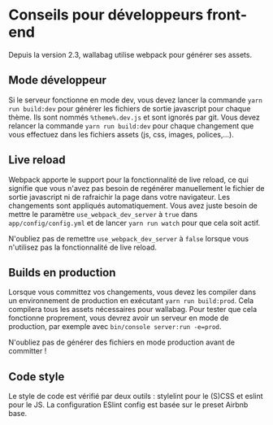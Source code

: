 # Conseils pour développeurs front-end

Depuis la version 2.3, wallabag utilise webpack pour générer ses assets.

## Mode développeur

Si le serveur fonctionne en mode dev, vous devez lancer la commande
`yarn run build:dev` pour générer les fichiers de sortie javascript pour
chaque thème. Ils sont nommés `%theme%.dev.js` et sont ignorés par git.
Vous devez relancer la commande `yarn run build:dev` pour chaque
changement que vous effectuez dans les fichiers assets (js, css, images,
polices,...).

## Live reload

Webpack apporte le support pour la fonctionnalité de live reload, ce qui
signifie que vous n'avez pas besoin de regénérer manuellement le fichier
de sortie javascript ni de rafraichir la page dans votre navigateur. Les
changements sont appliqués automatiquement. Vous avez juste besoin de
mettre le paramètre `use_webpack_dev_server` à `true` dans
`app/config/config.yml` et de lancer `yarn run watch` pour que cela soit
actif.

N'oubliez pas de remettre `use_webpack_dev_server` à `false` lorsque
vous n'utilisez pas la fonctionnalité de live reload.

## Builds en production

Lorsque vous committez vos changements, vous devez les compiler dans un
environnement de production en exécutant `yarn run build:prod`. Cela
compilera tous les assets nécessaires pour wallabag. Pour tester que
cela fonctionne proprement, vous devrez avoir un serveur en mode de
production, par exemple avec `bin/console server:run -e=prod`.

N'oubliez pas de générer des fichiers en mode production avant de
committer !

## Code style

Le style de code est vérifié par deux outils : stylelint pour le (S)CSS
et eslint pour le JS. La configuration ESlint config est basée sur le
preset Airbnb base.
